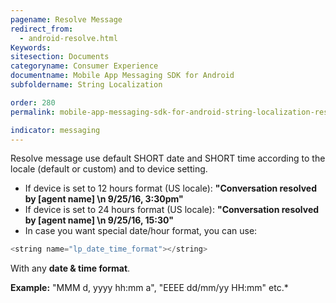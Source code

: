 ```yaml
---
pagename: Resolve Message
redirect_from:
  - android-resolve.html
Keywords:
sitesection: Documents
categoryname: Consumer Experience
documentname: Mobile App Messaging SDK for Android
subfoldername: String Localization

order: 280
permalink: mobile-app-messaging-sdk-for-android-string-localization-resolve-message.html

indicator: messaging
---
```


Resolve message use default SHORT date and SHORT time according to the locale (default or custom) and to device setting.

- If device is set to 12 hours format (US locale):
  **"Conversation resolved by [agent name] \n 9/25/16, 3:30pm"**
- If device is set to 24 hours format (US locale):
  **"Conversation resolved by [agent name] \n 9/25/16, 15:30"**
- In case you want special date/hour format, you can use:

```swift
<string name="lp_date_time_format"></string>
```

With any **date & time format**.

**Example:** "MMM d, yyyy hh:mm a", "EEEE dd/mm/yy HH:mm" etc.*
